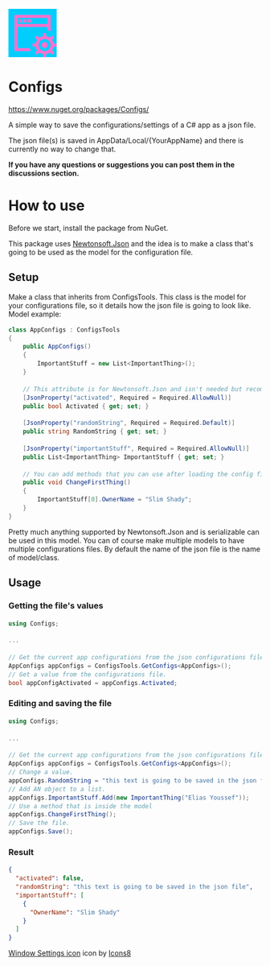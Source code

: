 ![Configs icon](https://raw.githubusercontent.com/Eliasyoussef47/Configs/master/Configs/Assets/icons8-window-settings-96.png)

# Configs

https://www.nuget.org/packages/Configs/

A simple way to save the configurations/settings of a C# app as a json file.

The json file(s) is saved in AppData/Local/{YourAppName} and there is currently no way to change that.

**If you have any questions or suggestions you can post them in the discussions section.**

# How to use

Before we start, install the package from NuGet.

This package uses [Newtonsoft.Json](https://github.com/JamesNK/Newtonsoft.Json) and the idea is to make a class that's
going to be used as the model for the configuration file.

## Setup

Make a class that inherits from ConfigsTools. This class is the model for your configurations file, so it details how the json file is going to look like.
Model example:

```C#
class AppConfigs : ConfigsTools
{
    public AppConfigs()
    {
        ImportantStuff = new List<ImportantThing>();
    }

    // This attribute is for Newtonsoft.Json and isn't needed but recommended
    [JsonProperty("activated", Required = Required.AllowNull)]
    public bool Activated { get; set; }

    [JsonProperty("randomString", Required = Required.Default)]
    public string RandomString { get; set; }

    [JsonProperty("importantStuff", Required = Required.AllowNull)]
    public List<ImportantThing> ImportantStuff { get; set; }

    // You can add methods that you can use after loading the config file
    public void ChangeFirstThing()
    {
        ImportantStuff[0].OwnerName = "Slim Shady";
    }
}
```

Pretty much anything supported by Newtonsoft.Json and is serializable can be used in this model. You can of course make
multiple models to have multiple configurations files.
By default the name of the json file is the name of model/class.

## Usage

### Getting the file's values

```C#
using Configs;

...

// Get the current app configurations from the json configurations file.
AppConfigs appConfigs = ConfigsTools.GetConfigs<AppConfigs>();
// Get a value from the configurations file.
bool appConfigActivated = appConfigs.Activated;
```

### Editing and saving the file

```C#
using Configs;

...

// Get the current app configurations from the json configurations file.
AppConfigs appConfigs = ConfigsTools.GetConfigs<AppConfigs>();
// Change a value.
appConfigs.RandomString = "this text is going to be saved in the json file";
// Add AN object to a list.
appConfigs.ImportantStuff.Add(new ImportantThing("Elias Youssef"));
// Use a method that is inside the model
appConfigs.ChangeFirstThing();
// Save the file.
appConfigs.Save();
```

### Result

```json
{
  "activated": false,
  "randomString": "this text is going to be saved in the json file",
  "importantStuff": [
    {
      "OwnerName": "Slim Shady"
    }
  ]
}
```

[Window Settings icon](https://icons8.com/icons/set/window-settings) icon by [Icons8](https://icons8.com)
